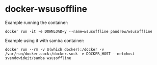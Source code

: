 docker-wsusoffline
==================


Example running the container:

```
docker run -it -e DOWNLOAD=y --name=wsusoffline pandrew/wsusoffline
```

Example using it with samba container:
```
docker run --rm -v $(which docker):/docker -v /var/run/docker.sock:/docker.sock -e DOCKER_HOST --net=host  svendowideit/samba wsusoffline
```
